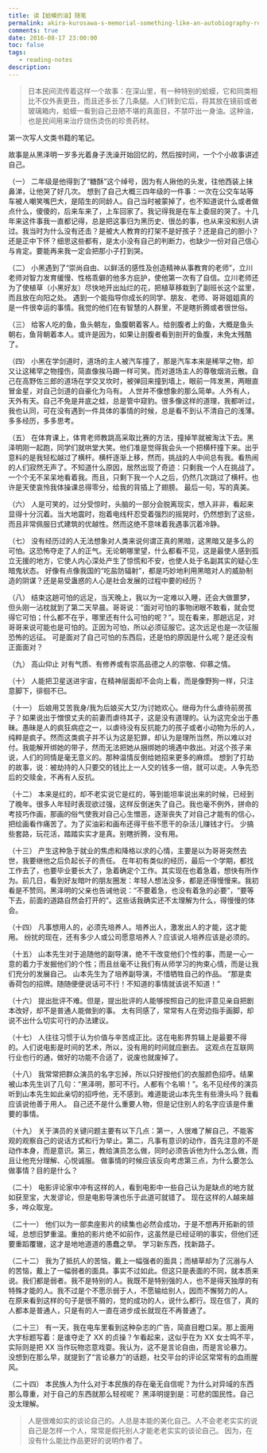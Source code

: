```yaml
---
title: 读【蛤蟆的油】随笔
permalink: akira-kurosawa-s-memorial-something-like-an-autobiography-reading-notes
comments: true
date: 2016-08-17 23:00:00
toc: false
tags:
   - reading-notes
description:
---
```


> 日本民间流传着这样一个故事：在深山里，有一种特别的蛤蟆，它和同类相比不仅外表更丑，而且还多长了几条腿。人们转到它后，将其放在镜前或者玻璃箱内，蛤蟆一看到自己丑陋不堪的真面目，不禁吓出一身油。这种油，也是民间用来治疗烧伤烫伤的珍贵药材。

<!-- more -->

第一次写人文类书籍的笔记。

故事是从黑泽明一岁多光着身子洗澡开始回忆的，然后按时间，一个个小故事讲述自己。

（一）
二年级是他得到了“糖酥”这个绰号，因为有人揪他的头发，往他西装上抹鼻涕，让他哭了好几次。
想到了自己大概三四年级的一件事：一次在公交车站等车被人嘲笑嘴巴大，是陌生的同龄人。自己当时被蒙掉了，也不知道说什么或者做点什么，傻傻的，后来车来了，上车回家了。我记得我是在车上委屈的哭了。十几年来这件事我一直都记得，总是把这事归为黑历史、很怂的事，也从来没和别人讲过。我当时为什么没有还击？是被大人教育的打架不是好孩子？还是自己的胆小？还是正中下怀？细思这些都有，是太小没有自己的判断力，也缺少一份对自己信心与肯定。要能再来我一定会把那小子打到哭。

（二）
小黑遇到了“崇尚自由、以鲜活的感性及创造精神从事教育的老师”，立川老师对智力发育缓慢、性格乖僻的他多方庇护，使他第一次有了自信。立川老师还为了使植草（小黑好友）尽快地开出灿烂的花，把植草移栽到了副班长这个盆里，而且放在向阳之处。
遇到一个能指导你成长的同学、朋友、老师、哥哥姐姐真的是一件很幸运的事情。我觉的他们在有智慧的人群里，不是瞎折腾或者很世俗。

（三）
给客人吃的鱼，鱼头朝左，鱼腹朝着客人。给剖腹者上的鱼，大概是鱼头朝右，鱼背朝着本人。或许是因为，如果让剖腹者看到剖开的鱼腹，未免太残酷了。

（四）
小黑在学剑道时，道场的主人被汽车撞了，那是汽车本来是稀罕之物，却又让这稀罕之物撞伤，简直像挨马踢一样可笑。而对道场主人的尊敬烟消云散。自己在高野佐三郎的道场在学交叉坎时，被弹回来撞到墙上，眼前一阵发黑，两眼直冒金星，对自己剑道的自豪化为乌有。
人世并不像想象的那么简单。人外有人，天外有天。自己不免是井底之蛙，总是管中窥豹。很多像这样的道理，我都听过，我也认同，可在没有遇到一件具体的事情的时候，总是看不到认不清自己的浅薄。多多经历，多多思考。

（五）
在体育课上，体育老师教跳高采取比赛的方法，撞掉竿就被淘汰下去。黑泽明刚一起跑，同学们就哄堂大笑。他们准是觉得我会头一个把横杆撞下来。出乎意料的是我轻松越过了横杆。横杆逐渐上移，然而，挑战的人中间总有我。看热闹的人们寂然无声了。不知道什么原因，居然出现了奇迹：只剩我一个人在挑战了。一个个无不呆呆地看着我。而且，只剩下我一个人之后，仍然几次跳过了横杆。也许是天使哀怜我体操课总得零分，给我的背插上了翅膀。
最后一句，写的真美。

（六）
人是可笑的，过分受惊时，头脑的一部分会脱离现实，想入非非，看起来显得十分沉着。当大地震时，抱着电线杆忍受着强烈的摇晃时，仍然想到了这些，而且非常佩服日式建筑的优越性。然而这绝不意味着我遇事沉着冷静。

（七）
没有经历过的人无法想象对人类来说何谓正真的黑暗，这黑暗又是多么的可怕。这恐怖夺走了人的正气。无论朝哪里望，什么都看不见，这是最使人感到孤立无援的地方，它使人内心深处产生了惊慌和不安，也使人处于名副其实的疑心生暗鬼状态。
好像有点像我国的“吃盐防辐射”，都是巧妙地利用黑暗对人的威胁制造的阴谋？还是易受蛊惑的人心是社会发展的过程中要的经历？

（八）
结束这趟可怕的远足，当天晚上，我以为一定难以入睡，还会大做噩梦，但头刚一沾枕就到了第二天早晨。哥哥说：“面对可怕的事物闭眼不敢看，就会觉得它可怕；什么都不在乎，哪里还有什么可怕的呢？”。现在看来，那趟远足，对哥哥来说可能也是可怕的。正因为可怕，所以必须征服它。这次远足也是一次征服恐怖的远征。
可是面对了自己可怕的东西后，还是怕的原因是什么呢？是还没有正面面对？

（九）
高山仰止
对有气质、有修养或有崇高品德之人的崇敬、仰慕之情。

（十）
人能把卫星送进宇宙，在精神层面却不会向上看，而是像野狗一样，只注意脚下，徘徊不已。

（十一）
后娘用艾苦我身/我为后娘买大艾/为讨她欢心。继母为什么虐待前房孩子？如果说出于憎恨丈夫的前妻而虐待其子，这是没有道理的。认为这完全出于愚昧。愚昧是人的疯狂病症之一，以虐待没有反抗能力的孩子或者小动物为乐的人，纯粹是疯子。然而这类疯子并不认为这是犯罪，却认为是理所当然，所以难以对付。我能解开绑她的带子，然而无法把她从捆绑她的境遇中救出。对这个孩子来说，人们的同情是毫无意义的。那种温情反倒给她招来更多的麻烦。
想到了打劫的故事，说：被劫持的人只要交的钱比上一人交的钱多一倍，就可以走。人争先恐后的交赎金，不再有人反抗。

（十二）
本来是红的，却不老实说它是红的，等到能坦率说出来的时候，已经到了晚年。很多人年轻时表现欲过强，这样反倒迷失了自己。我也毫不例外，拼命的考技巧作画，那画的俗气使我对自己心生憎恶，逐渐丧失了对自己才能有的信心，把绘画看作痛苦了。为了买油彩和画布还得干些不愿干的杂活儿赚钱才行。
少搞些套路，玩花活，踏踏实实才是真。别瞎折腾，没有用。

（十三）
产生这种急于就业的焦虑和降格以求的心情，主要是以为哥哥突然去世，我要继他之后负起长子的责任。
在年初有类似的经历，最后一个学期，都找工作去了，也要毕业要长大了，急着确定个工作。其实现在也着急着，想快有所作为。前几日，看到好友暗叶的朋友圈发：年轻人想法没多，都是还得慢慢来。我初看是不赞同。黑泽明的父亲也告诫他说：“不要着急，也没有着急的必要”，“要等下去，前面的道路自然会打开的”。这些话我确实还不太理解为什么，得慢慢的体会。

（十四）
凡事想用人的，必须先培养人。培养出人，激发出人的才能，这才能用。
纷扰的现在，还有多少人或公司愿意培养人？应该说人培养应该是必须的。


（十五）
山本先生对于追随他的副导演，绝不干改变他们个性的事，而是一心一意的着力于发掘他们的个性；而且丝毫不让我们有从师学习的拘束心情，而是让我们充分的发展自己。
山本先生为了培养副导演，不惜牺牲自己的作品。
“那是卖香荷包的招牌。随随便便说话可不行！不知道的事情就该说不知道！”


（十六）
提出批评不难。但是，提出批评的人能够按照自己的批评意见亲自把剧本改好，却不是普通人能做到的事。
太有同感了，常常有人在旁边指手画脚，却说不出什么切实可行的办法建议。


（十七）
人往往习惯于认为价值与辛苦成正比。这在电影界剪辑上是最要不得的。人们说电影是时间的艺术，所以，没有用的时间就应删去。
这观点在互联网行业也行的通，做好的功能不合适了，说废也就废掉了。


（十八）
我常常把群众演员的名字忘掉，所以只好按他们的衣服颜色招呼。结果被山本先生训了几句：“黑泽明，那可不行。人都有个名嘛！”。名不见经传的演员听到山本先生如此亲切的招呼他，无不感到。难道能说山本先生有些滑头吗？我看应该说他善于用人。
自己还不是什么重要人物，但是记住别人的名字应该是件重要的事情。


（十九）
关于演员的关键问题主要有以下几点：第一，人很难了解自己，不能客观的观察自己的说话方式和行为举止。第二，凡事有意识的动作，首先注意的不是动作本身，而是意识。第三，教给演员怎么做，同时必须告诉他为什么怎么做，而且让他充分理解、心悦诚服。
做事情的时候应该反向考虑第三点，为什么要怎么做事情？目的是什么？


（二十）
电影评论家中冲有这样的人，看到电影中一些自己认为是缺点的地方就如获至宝，大发谬论，但是电影导演也乐于此道可就错了。
现在这样的人越来越多，哗众取宠。


（二十一）
他们以为一部卖座影片的续集也必然会成功，于是不想再开拓新的领域，总想旧梦重温。重拍的影片绝不如前作，这虽然是已经证明的事实，但他们还要重蹈覆辙，这才是地地道道的愚蠢之举。
学习新东西，找新路子。


（二十二）
我为了抵抗人的苦恼，戴上一幅强者的面具；而植草却为了沉溺与人的苦恼，戴上了一幅弱者的面具。事实不过如此。但这只是表面的不同，就本质来说。我们都是弱者。我不是特别的人。我既不是特别强的人，也不是得天独厚的有特殊才能的人。我不过是个不愿示弱于人，不愿输给别人，因而不懈努力的人。
在原来看到这样的句子是很不屑的，觉的成功的人，说什么都行。现在信了，真的人都本是普通人，只是有的人一直在进步成长就现在不再普通了。


（二十三）
有一天，我在电车里看到这种杂志的广告，简直目瞪口呆。那上面用大字标题写着：是谁夺走了 XX 的贞操？乍看起来，这似乎在为 XX 女士鸣不平，实际则是把 XX 当作玩物恣意戏耍。我认为，这不是言论自由，而是言论暴力。
没想到在那么早，就提到了“言论暴力”的话题，社交平台的评论区常常有的血雨腥风。



（二十四）
本民族人为什么对于本民族的存在毫无自信呢？为什么对异域的东西那么尊重，对于自己的东西就那么轻视呢？
黑泽明提到是：可悲的国民性。自己没太理解。


> 人是很难如实的谈论自己的。人总是本能的美化自己。人不会老老实实的说自己是怎样一个人，常常是假托别人才能老老实实的谈论自己。
> 因为，在没有什么能比作品更好的说明作者了。
